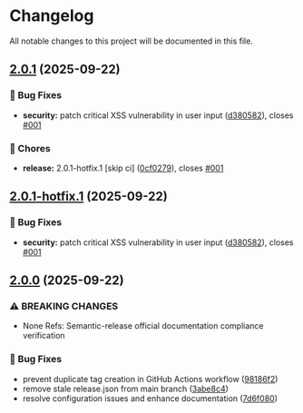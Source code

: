 # Changelog

All notable changes to this project will be documented in this file.

## [2.0.1](https://github.com/ThilinaV98/poc-semrel/compare/v2.0.0...v2.0.1) (2025-09-22)


### 🐛 Bug Fixes

* **security:** patch critical XSS vulnerability in user input ([d380582](https://github.com/ThilinaV98/poc-semrel/commit/d380582832f6a86704afb5f47c6ff968850099ff)), closes [#001](https://github.com/ThilinaV98/poc-semrel/issues/001)


### 🔧 Chores

* **release:** 2.0.1-hotfix.1 [skip ci] ([0cf0279](https://github.com/ThilinaV98/poc-semrel/commit/0cf0279227e210860c56fc0beeb9ffdb7977c590)), closes [#001](https://github.com/ThilinaV98/poc-semrel/issues/001)

## [2.0.1-hotfix.1](https://github.com/ThilinaV98/poc-semrel/compare/v2.0.0...v2.0.1-hotfix.1) (2025-09-22)


### 🐛 Bug Fixes

* **security:** patch critical XSS vulnerability in user input ([d380582](https://github.com/ThilinaV98/poc-semrel/commit/d380582832f6a86704afb5f47c6ff968850099ff)), closes [#001](https://github.com/ThilinaV98/poc-semrel/issues/001)

## [2.0.0](https://github.com/ThilinaV98/poc-semrel/compare/v1.1.0...v2.0.0) (2025-09-22)


### ⚠ BREAKING CHANGES

* None
Refs: Semantic-release official documentation compliance verification

### 🐛 Bug Fixes

* prevent duplicate tag creation in GitHub Actions workflow ([98186f2](https://github.com/ThilinaV98/poc-semrel/commit/98186f24fd4e4955ff943fed6e256c7e5f3c6b3e))
* remove stale release.json from main branch ([3abe8c4](https://github.com/ThilinaV98/poc-semrel/commit/3abe8c42992fdbfd9607517410b249a0a688b454))
* resolve configuration issues and enhance documentation ([7d6f080](https://github.com/ThilinaV98/poc-semrel/commit/7d6f08044d33742d103a3dae1a11c4d1cd7371be))
